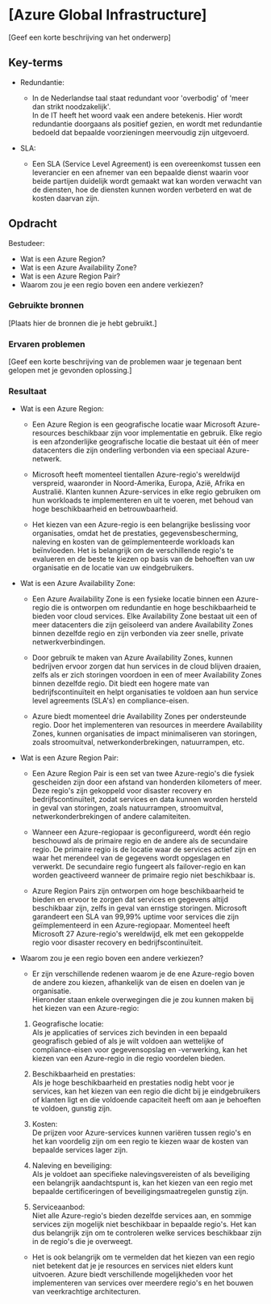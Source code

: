 # [Azure Global Infrastructure]
[Geef een korte beschrijving van het onderwerp]

## Key-terms
- Redundantie:
  + In de Nederlandse taal staat redundant voor 'overbodig' of 'meer dan strikt noodzakelijk'.  
  In de IT heeft het woord vaak een andere betekenis. Hier wordt redundantie doorgaans als positief gezien, en wordt met redundantie bedoeld dat bepaalde voorzieningen meervoudig zijn uitgevoerd.

- SLA:
  + Een SLA (Service Level Agreement) is een overeenkomst tussen een leverancier en een afnemer van een bepaalde dienst waarin voor beide partijen duidelijk wordt gemaakt wat kan worden verwacht van de diensten, hoe de diensten kunnen worden verbeterd en wat de kosten daarvan zijn.

## Opdracht
Bestudeer:
- Wat is een Azure Region?
- Wat is een Azure Availability Zone?
- Wat is een Azure Region Pair?
- Waarom zou je een regio boven een andere verkiezen?
### Gebruikte bronnen
[Plaats hier de bronnen die je hebt gebruikt.]

### Ervaren problemen
[Geef een korte beschrijving van de problemen waar je tegenaan bent gelopen met je gevonden oplossing.]

### Resultaat
- Wat is een Azure Region:

  + Een Azure Region is een geografische locatie waar Microsoft Azure-resources beschikbaar zijn voor implementatie en gebruik. Elke regio is een afzonderlijke geografische locatie die bestaat uit één of meer datacenters die zijn onderling verbonden via een speciaal Azure-netwerk.  

  + Microsoft heeft momenteel tientallen Azure-regio's wereldwijd verspreid, waaronder in Noord-Amerika, Europa, Azië, Afrika en Australië. Klanten kunnen Azure-services in elke regio gebruiken om hun workloads te implementeren en uit te voeren, met behoud van hoge beschikbaarheid en betrouwbaarheid.

  + Het kiezen van een Azure-regio is een belangrijke beslissing voor organisaties, omdat het de prestaties, gegevensbescherming, naleving en kosten van de geïmplementeerde workloads kan beïnvloeden. Het is belangrijk om de verschillende regio's te evalueren en de beste te kiezen op basis van de behoeften van uw organisatie en de locatie van uw eindgebruikers.

- Wat is een Azure Availability Zone:

  + Een Azure Availability Zone is een fysieke locatie binnen een Azure-regio die is ontworpen om redundantie en hoge beschikbaarheid te bieden voor cloud services. Elke Availability Zone bestaat uit een of meer datacenters die zijn geïsoleerd van andere Availability Zones binnen dezelfde regio en zijn verbonden via zeer snelle, private netwerkverbindingen.

  + Door gebruik te maken van Azure Availability Zones, kunnen bedrijven ervoor zorgen dat hun services in de cloud blijven draaien, zelfs als er zich storingen voordoen in een of meer Availability Zones binnen dezelfde regio. Dit biedt een hogere mate van bedrijfscontinuïteit en helpt organisaties te voldoen aan hun service level agreements (SLA's) en compliance-eisen.

  + Azure biedt momenteel drie Availability Zones per ondersteunde regio. Door het implementeren van resources in meerdere Availability Zones, kunnen organisaties de impact minimaliseren van storingen, zoals stroomuitval, netwerkonderbrekingen, natuurrampen, etc.  

- Wat is een Azure Region Pair:

  + Een Azure Region Pair is een set van twee Azure-regio's die fysiek gescheiden zijn door een afstand van honderden kilometers of meer. Deze regio's zijn gekoppeld voor disaster recovery en bedrijfscontinuïteit, zodat services en data kunnen worden hersteld in geval van storingen, zoals natuurrampen, stroomuitval, netwerkonderbrekingen of andere calamiteiten.

  + Wanneer een Azure-regiopaar is geconfigureerd, wordt één regio beschouwd als de primaire regio en de andere als de secundaire regio. De primaire regio is de locatie waar de services actief zijn en waar het merendeel van de gegevens wordt opgeslagen en verwerkt. De secundaire regio fungeert als failover-regio en kan worden geactiveerd wanneer de primaire regio niet beschikbaar is.

  + Azure Region Pairs zijn ontworpen om hoge beschikbaarheid te bieden en ervoor te zorgen dat services en gegevens altijd beschikbaar zijn, zelfs in geval van ernstige storingen. Microsoft garandeert een SLA van 99,99% uptime voor services die zijn geïmplementeerd in een Azure-regiopaar. Momenteel heeft Microsoft 27 Azure-regio's wereldwijd, elk met een gekoppelde regio voor disaster recovery en bedrijfscontinuïteit.

- Waarom zou je een regio boven een andere verkiezen?

  + Er zijn verschillende redenen waarom je de ene Azure-regio boven de andere zou kiezen, afhankelijk van de eisen en doelen van je organisatie.  
  Hieronder staan enkele overwegingen die je zou kunnen maken bij het kiezen van een Azure-regio:  

  1. Geografische locatie:  
  Als je applicaties of services zich bevinden in een bepaald geografisch gebied of als je wilt voldoen aan wettelijke of compliance-eisen voor gegevensopslag en -verwerking, kan het kiezen van een Azure-regio in die regio voordelen bieden.

  2. Beschikbaarheid en prestaties:  
  Als je hoge beschikbaarheid en prestaties nodig hebt voor je services, kan het kiezen van een regio die dicht bij je eindgebruikers of klanten ligt en die voldoende capaciteit heeft om aan je behoeften te voldoen, gunstig zijn.

  3. Kosten:  
  De prijzen voor Azure-services kunnen variëren tussen regio's en het kan voordelig zijn om een regio te kiezen waar de kosten van bepaalde services lager zijn.

  4. Naleving en beveiliging:  
  Als je voldoet aan specifieke nalevingsvereisten of als beveiliging een belangrijk aandachtspunt is, kan het kiezen van een regio met bepaalde certificeringen of beveiligingsmaatregelen gunstig zijn.

  5. Serviceaanbod:  
  Niet alle Azure-regio's bieden dezelfde services aan, en sommige services zijn mogelijk niet beschikbaar in bepaalde regio's. Het kan dus belangrijk zijn om te controleren welke services beschikbaar zijn in de regio's die je overweegt.

  + Het is ook belangrijk om te vermelden dat het kiezen van een regio niet betekent dat je je resources en services niet elders kunt uitvoeren. Azure biedt verschillende mogelijkheden voor het implementeren van services over meerdere regio's en het bouwen van veerkrachtige architecturen.
